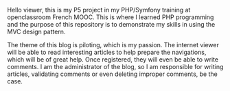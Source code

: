 Hello viewer, this is my P5 project in my PHP/Symfony training at openclassroom French MOOC. This is where I learned PHP programming and the purpose of this repository is to demonstrate my skills in using the MVC design pattern.

The theme of this blog is piloting, which is my passion. The internet viewer will be able to read interesting articles to help prepare the navigations, which will be of great help. Once registered, they will even be able to write comments. I am the administrator of the blog, so I am responsible for writing articles, validating comments or even deleting improper comments, be the case.